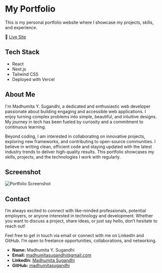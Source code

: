 # My Portfolio

This is my personal portfolio website where I showcase my projects, skills, and experience.

🔗 [Live Site](https://myportfolio-two-flame-51.vercel.app/)

## Tech Stack

- React  
- Next.js  
- Tailwind CSS  
- Deployed with Vercel

## About Me

I'm Madhumita Y. Sugandhi, a dedicated and enthusiastic web developer passionate about building engaging and accessible web applications. I enjoy turning complex problems into simple, beautiful, and intuitive designs. My journey in tech has been fueled by curiosity and a commitment to continuous learning.

Beyond coding, I am interested in collaborating on innovative projects, exploring new frameworks, and contributing to open-source communities. I believe in writing clean, efficient code and staying updated with the latest industry trends to deliver high-quality results. This portfolio showcases my skills, projects, and the technologies I work with regularly.

## Screenshot

![Portfolio Screenshot](src/assets/Screenshot.png)

## Contact

I’m always excited to connect with like-minded professionals, potential employers, or anyone interested in technology and development. Whether you want to discuss a project, share ideas, or just say hello, don’t hesitate to reach out!

Feel free to get in touch via email or connect with me on LinkedIn and GitHub. I’m open to freelance opportunities, collaborations, and networking.

- **Name:** Madhumita Y. Sugandhi  
- **Email:** madhumitasugandhi@gmail.com  
- **LinkedIn:** [Madhumita Sugandhi](https://www.linkedin.com/in/madhumita-sugandhi-557aa22a9/)  
- **GitHub:** [madhumitasugandhi](https://github.com/madhumitasugandhi)
